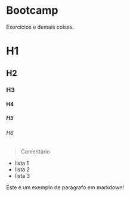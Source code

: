 # Bootcamp
Exercícios e demais coisas. 



# H1

## H2

### H3

#### H4

##### H5

###### H6

> Comentário 

- lista 1
- lista 2
- lista 3

Este é um exemplo de parágrafo em markdown!

